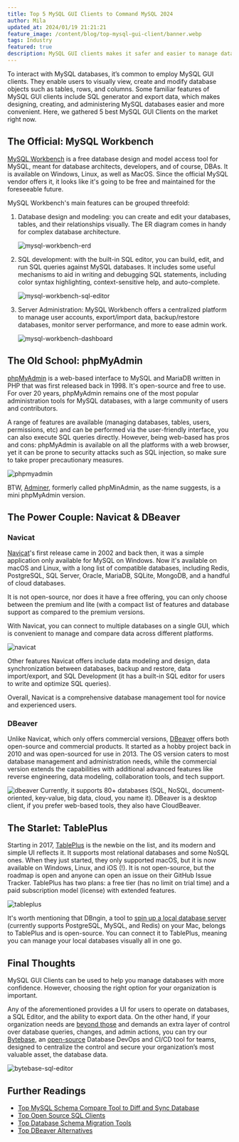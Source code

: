 ```yaml
---
title: Top 5 MySQL GUI Clients to Command MySQL 2024
author: Mila
updated_at: 2024/01/19 21:21:21
feature_image: /content/blog/top-mysql-gui-client/banner.webp
tags: Industry
featured: true
description: MySQL GUI clients makes it safer and easier to manage databases by providing a provide a graphical interface for MySQL databases. In this post, we are taking a look at top 5 MySQL GUI Clients.
---
```


To interact with MySQL databases, it’s common to employ MySQL GUI clients. They enable users to visually view, create and modify database objects such as tables, rows, and columns. Some familiar features of MySQL GUI clients include SQL generator and export data, which makes designing, creating, and administering MySQL databases easier and more convenient. Here, we gathered 5 best MySQL GUI Clients on the market right now.

## The Official: MySQL Workbench

[MySQL Workbench](https://www.mysql.com/products/workbench/) is a free database design and model access tool for MySQL, meant for database architects, developers, and of course, DBAs. It is available on Windows, Linux, as well as MacOS. Since the official MySQL vendor offers it, it looks like it's going to be free and maintained for the foreseeable future.

MySQL Workbench's main features can be grouped threefold:

1. Database design and modeling: you can create and edit your databases, tables, and their relationships visually. The ER diagram comes in handy for complex database architecture.

   ![mysql-workbench-erd](/content/blog/top-mysql-gui-client/mysql-workbench-erd.webp)

2. SQL development: with the built-in SQL editor, you can build, edit, and run SQL queries against MySQL databases. It includes some useful mechanisms to aid in writing and debugging SQL statements, including color syntax highlighting, context-sensitive help, and auto-complete.

   ![mysql-workbench-sql-editor](/content/blog/top-mysql-gui-client/mysql-workbench-sql-editor.webp)

3. Server Administration: MySQL Workbench offers a centralized platform to manage user accounts, export/import data, backup/restore databases, monitor server performance, and more to ease admin work.

   ![mysql-workbench-dashboard](/content/blog/top-mysql-gui-client/mysql-workbench-dashboard.webp)

## The Old School: phpMyAdmin

[phpMyAdmin](https://www.phpmyadmin.net/) is a web-based interface to MySQL and MariaDB written in PHP that was first released back in 1998. It's open-source and free to use. For over 20 years, phpMyAdmin remains one of the most popular administration tools for MySQL databases, with a large community of users and contributors.

A range of features are available (managing databases, tables, users, permissions, etc) and can be performed via the user-friendly interface, you can also execute SQL queries directly. However, being web-based has pros and cons: phpMyAdmin is available on all the platforms with a web browser, yet it can be prone to security attacks such as SQL injection, so make sure to take proper precautionary measures.

![phpmyadmin](/content/blog/top-mysql-gui-client/phpmyadmin.webp)

BTW, [Adminer](https://www.adminer.org/), formerly called phpMinAdmin, as the name suggests, is a mini phpMyAdmin version.

## The Power Couple: Navicat & DBeaver

### Navicat

[Navicat](https://navicat.com/)'s first release came in 2002 and back then, it was a simple application only available for MySQL on Windows. Now it's available on macOS and Linux, with a long list of compatible databases, including Redis, PostgreSQL, SQL Server, Oracle, MariaDB, SQLite, MongoDB, and a handful of cloud databases.

It is not open-source, nor does it have a free offering, you can only choose between the premium and lite (with a compact list of features and database support as compared to the premium versions.

With Navicat, you can connect to multiple databases on a single GUI, which is convenient to manage and compare data across different platforms.

![navicat](/content/blog/top-mysql-gui-client/navicat.webp)

Other features Navicat offers include data modeling and design, data synchronization between databases, backup and restore, data import/export, and SQL Development (it has a built-in SQL editor for users to write and optimize SQL queries).

Overall, Navicat is a comprehensive database management tool for novice and experienced users.

### DBeaver

Unlike Navicat, which only offers commercial versions, [DBeaver](https://dbeaver.io/) offers both open-source and commercial products. It started as a hobby project back in 2010 and was open-sourced for use in 2013. The OS version caters to most database management and administration needs, while the commercial version extends the capabilities with additional advanced features like reverse engineering, data modeling, collaboration tools, and tech support.

![dbeaver](/content/blog/top-mysql-gui-client/dbeaver.webp)
Currently, it supports 80+ databases (SQL, NoSQL, document-oriented, key-value, big data, cloud, you name it). DBeaver is a desktop client, if you prefer web-based tools, they also have CloudBeaver.

## The Starlet: TablePlus

Starting in 2017, [TablePlus](https://tableplus.com/) is the newbie on the list, and its modern and simple UI reflects it. It supports most relational databases and some NoSQL ones. When they just started, they only supported macOS, but it is now available on Windows, Linux, and iOS (!). It is not open-source, but the roadmap is open and anyone can open an issue on their GitHub Issue Tracker. TablePlus has two plans: a free tier (has no limit on trial time) and a paid subscription model (license) with extended features.

![tableplus](/content/blog/top-mysql-gui-client/tableplus.webp)

It's worth mentioning that DBngin, a tool to [spin up a local database server](/blog/free-tools-to-start-local-database-on-mac/) (currently supports PostgreSQL, MySQL, and Redis) on your Mac, belongs to TablePlus and is open-source. You can connect it to TablePlus, meaning you can manage your local databases visually all in one go.

## Final Thoughts

MySQL GUI Clients can be used to help you manage databases with more confidence. However, choosing the right option for your organization is important.

Any of the aforementioned provides a UI for users to operate on databases, a SQL Editor, and the ability to export data. On the other hand, if your organization needs are [beyond those](/blog/stop-using-navicat) and demands an extra layer of control over database queries, changes, and admin actions, you can try our [Bytebase](/), an [open-source](https://github.com/bytebase/bytebase) Database DevOps and CI/CD tool for teams, designed to centralize the control and secure your organization’s most valuable asset, the database data.

![bytebase-sql-editor](/content/blog/top-mysql-gui-client/bytebase-sql-editor.webp)

## Further Readings

- [Top MySQL Schema Compare Tool to Diff and Sync Database](/blog/top-mysql-schema-compare-tools)
- [Top Open Source SQL Clients](/blog/top-open-source-sql-clients)
- [Top Database Schema Migration Tools](/blog/top-database-schema-change-tool-evolution/)
- [Top DBeaver Alternatives](/blog/top-dbeaver-alternative)
